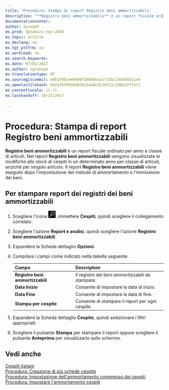 ```yaml
---
title: 'Procedura: Stampa di report Registro beni ammortizzabili'
description: "**Registro beni ammortizzabili** è un report fiscale ordinato per anno e classe di articoli. Nel report **Registro beni ammortizzabili** vengono visualizzate le modifiche allo stock di cespiti in un determinato anno per classe di articoli, anziché per singolo articolo. Il report **Registro beni ammortizzabili** viene eseguito dopo l'impostazione del metodo di ammortamento e l'immissione dei beni."
documentationcenter: 
author: SorenGP
ms.prod: dynamics-nav-2018
ms.topic: article
ms.devlang: na
ms.tgt_pltfrm: na
ms.workload: na
ms.search.keywords: 
ms.date: 07/01/2017
ms.author: sgroespe
ms.translationtype: HT
ms.sourcegitcommit: b9b1f062ee6009f34698ea2cf33bc25bdd5b11e4
ms.openlocfilehash: b92af6f9d36503e21ea6c9c3bf11c296b32ffe71
ms.contentlocale: it-it
ms.lasthandoff: 10/23/2017

---
```

# <a name="how-to-print-depreciation-book-reports"></a>Procedura: Stampa di report Registro beni ammortizzabili
**Registro beni ammortizzabili** è un report fiscale ordinato per anno e classe di articoli. Nel report **Registro beni ammortizzabili** vengono visualizzate le modifiche allo stock di cespiti in un determinato anno per classe di articoli, anziché per singolo articolo. Il report **Registro beni ammortizzabili** viene eseguito dopo l'impostazione del metodo di ammortamento e l'immissione dei beni.  

## <a name="to-print-depreciation-book-reports"></a>Per stampare report dei registri dei beni ammortizzabili  

1.  Scegliere l'icona ![Cerca pagina o report](../../media/ui-search/search_small.png "icona Cerca pagina o report"), immettere **Cespiti**, quindi scegliere il collegamento correlato.  
2.  Scegliere l'azione **Report e analisi**, quindi scegliere l'azione **Registro beni ammortizzabili**.  
3.  Espandere la Scheda dettaglio **Opzioni**.  
4.  Compilare i campi come indicato nella tabella seguente.  

    |Campo|Description|  
    |---------------------------------|---------------------------------------|  
    |**Registro beni ammortizzabili**|Il registro dei beni ammortizzabili da stampare.|  
    |**Data Inizio**|Consente di impostare la data di inizio.|  
    |**Data Fine**|Consente di impostare la data di fine.|  
    |**Stampa per cespite**|Consente di stampare il report per ogni cespite.|  

5.  Espandere la Scheda dettaglio **Cespite**, quindi selezionare i filtri appropriati.  
6.  Scegliere il pulsante **Stampa** per stampare il report oppure scegliere il pulsante **Anteprima** per visualizzarlo sullo schermo.  

## <a name="see-also"></a>Vedi anche  
 [Cespiti italiani](italian-fixed-assets.md)   
 [Procedura: Creazione di più schede cespite](how-to-create-multiple-fixed-asset-cards.md)   
 [Procedura: Impostazione dell'ammortamento compresso dei cespiti](how-to-set-up-compressed-depreciation-of-fixed-assets.md)  
 [Procedura: Impostare l'ammortamento cespiti](../../fa-how-setup-depreciation.md)

